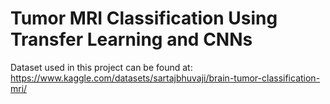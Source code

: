 # Tumor MRI Classification Using Transfer Learning and CNNs

Dataset used in this project can be found at: https://www.kaggle.com/datasets/sartajbhuvaji/brain-tumor-classification-mri/
